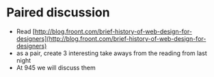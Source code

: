 
# Paired discussion
- Read [http://blog.froont.com/brief-history-of-web-design-for-designers](http://blog.froont.com/brief-history-of-web-design-for-designers)
- as a pair, create 3 interesting take aways from the reading from last night
- At 945 we will discuss them
